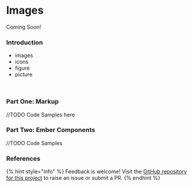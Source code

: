 # Images

Coming Soon!‌

### Introduction <a id="introduction"></a>

* images
* icons
* figure
* picture

‌

### Part One: Markup <a id="part-one-markup"></a>

//TODO Code Samples here‌

### Part Two: Ember Components <a id="part-two-ember-components"></a>

//TODO Code Samples‌

### References <a id="references"></a>

{% hint style="info" %}
Feedback is welcome! Visit the [GitHub repository for this project](https://github.com/MelSumner/ember-component-patterns) to raise an issue or submit a PR.
{% endhint %}



